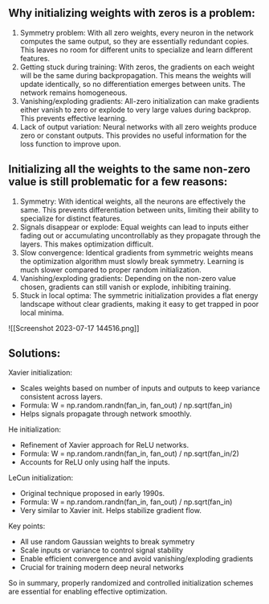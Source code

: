 ## Why initializing weights with zeros is a problem:
1. Symmetry problem: With all zero weights, every neuron in the network computes the same output, so they are essentially redundant copies. This leaves no room for different units to specialize and learn different features.
2. Getting stuck during training: With zeros, the gradients on each weight will be the same during backpropagation. This means the weights will update identically, so no differentiation emerges between units. The network remains homogeneous.
3. Vanishing/exploding gradients: All-zero initialization can make gradients either vanish to zero or explode to very large values during backprop. This prevents effective learning.
4. Lack of output variation: Neural networks with all zero weights produce zero or constant outputs. This provides no useful information for the loss function to improve upon.

## Initializing all the weights to the same non-zero value is still problematic for a few reasons:

1. Symmetry: With identical weights, all the neurons are effectively the same. This prevents differentiation between units, limiting their ability to specialize for distinct features.
2. Signals disappear or explode: Equal weights can lead to inputs either fading out or accumulating uncontrollably as they propagate through the layers. This makes optimization difficult.
3. Slow convergence: Identical gradients from symmetric weights means the optimization algorithm must slowly break symmetry. Learning is much slower compared to proper random initialization.
4. Vanishing/exploding gradients: Depending on the non-zero value chosen, gradients can still vanish or explode, inhibiting training.
5. Stuck in local optima: The symmetric initialization provides a flat energy landscape without clear gradients, making it easy to get trapped in poor local minima.

![[Screenshot 2023-07-17 144516.png]]

## Solutions:

Xavier initialization:

- Scales weights based on number of inputs and outputs to keep variance consistent across layers.
- Formula: W = np.random.randn(fan_in, fan_out) / np.sqrt(fan_in)
- Helps signals propagate through network smoothly.

He initialization:

- Refinement of Xavier approach for ReLU networks.
- Formula: W = np.random.randn(fan_in, fan_out) / np.sqrt(fan_in/2)
- Accounts for ReLU only using half the inputs.

LeCun initialization:

- Original technique proposed in early 1990s.
- Formula: W = np.random.randn(fan_in, fan_out) / np.sqrt(fan_in)
- Very similar to Xavier init. Helps stabilize gradient flow.

Key points:

- All use random Gaussian weights to break symmetry
- Scale inputs or variance to control signal stability
- Enable efficient convergence and avoid vanishing/exploding gradients
- Crucial for training modern deep neural networks

So in summary, properly randomized and controlled initialization schemes are essential for enabling effective optimization.